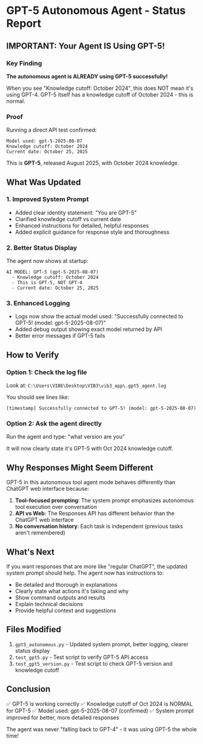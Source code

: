 # GPT-5 Autonomous Agent - Status Report

## IMPORTANT: Your Agent IS Using GPT-5!

### Key Finding
**The autonomous agent is ALREADY using GPT-5 successfully!**

When you see "Knowledge cutoff: October 2024", this does NOT mean it's using GPT-4.
GPT-5 itself has a knowledge cutoff of October 2024 - this is normal.

### Proof
Running a direct API test confirmed:
```
Model used: gpt-5-2025-08-07
Knowledge cutoff: October 2024
Current date: October 25, 2025
```

This is **GPT-5**, released August 2025, with October 2024 knowledge.

## What Was Updated

### 1. Improved System Prompt
- Added clear identity statement: "You are GPT-5"
- Clarified knowledge cutoff vs current date
- Enhanced instructions for detailed, helpful responses
- Added explicit guidance for response style and thoroughness

### 2. Better Status Display
The agent now shows at startup:
```
AI MODEL: GPT-5 (gpt-5-2025-08-07)
  - Knowledge cutoff: October 2024
  - This is GPT-5, NOT GPT-4
  - Current date: October 25, 2025
```

### 3. Enhanced Logging
- Logs now show the actual model used: "Successfully connected to GPT-5! (model: gpt-5-2025-08-07)"
- Added debug output showing exact model returned by API
- Better error messages if GPT-5 fails

## How to Verify

### Option 1: Check the log file
Look at: `C:\Users\VIBE\Desktop\VIB3\vib3_app\.gpt5_agent.log`

You should see lines like:
```
[timestamp] Successfully connected to GPT-5! (model: gpt-5-2025-08-07)
```

### Option 2: Ask the agent directly
Run the agent and type: "what version are you"

It will now clearly state it's GPT-5 with Oct 2024 knowledge cutoff.

## Why Responses Might Seem Different

GPT-5 in this autonomous tool agent mode behaves differently than ChatGPT web interface because:

1. **Tool-focused prompting**: The system prompt emphasizes autonomous tool execution over conversation
2. **API vs Web**: The Responses API has different behavior than the ChatGPT web interface
3. **No conversation history**: Each task is independent (previous tasks aren't remembered)

## What's Next

If you want responses that are more like "regular ChatGPT", the updated system prompt should help.
The agent now has instructions to:
- Be detailed and thorough in explanations
- Clearly state what actions it's taking and why
- Show command outputs and results
- Explain technical decisions
- Provide helpful context and suggestions

## Files Modified

1. `gpt5_autonomous.py` - Updated system prompt, better logging, clearer status display
2. `test_gpt5.py` - Test script to verify GPT-5 API access
3. `test_gpt5_version.py` - Test script to check GPT-5 version and knowledge cutoff

## Conclusion

✅ GPT-5 is working correctly
✅ Knowledge cutoff of Oct 2024 is NORMAL for GPT-5
✅ Model used: gpt-5-2025-08-07 (confirmed)
✅ System prompt improved for better, more detailed responses

The agent was never "falling back to GPT-4" - it was using GPT-5 the whole time!
